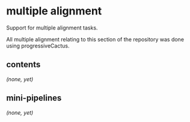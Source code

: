 # multiple alignment
Support for multiple alignment tasks.

All multiple alignment relating to this section of the repository was done
using progressiveCactus.

## contents

*(none, yet)*

## mini-pipelines

*(none, yet)*
